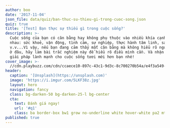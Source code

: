 ```yaml
---
author: boo
date: '2017-11-04'
json_file: data/quiz/ban-thuc-su-thieu-gi-trong-cuoc-song.json
quiz: true
title: '[Test] Bạn thực sự thiếu gì trong cuộc sống?'
description: >-
  Cuộc sống của bạn có cân bằng hay không phụ thuộc vào nhiều khía cạnh khác
  nhau: sức khoẻ, vận động, tình cảm, sự nghiệp, thực hành tâm linh, sáng tạo
  v.v...Vì vậy, nếu bạn đang cảm thấy mất cân bằng mà không hiểu rõ nguyên ngân
  ở đâu, hãy làm bài trắc nghiệm này để hiểu rõ điều mình cần. Và nhận những
  giải pháp lành mạnh cho cuộc sống tươi mới hơn bạn nhé!
cover_image: >-
  //cdn.playbuzz.com/cdn/ccaece10-897c-43c1-9d3c-8c700270b54a/e4f3a549-629d-445c-81c7-241d2d73431e_560_420.jpg
header:
  caption: '[Unsplash](https://unsplash.com)'
  image: 'https://i.imgur.com/5LKF38z.jpg'
  layout: hero
  navigation: fancy
  class: bg-darken-50 bg-darken-25-l bg-center
  cta:
    text: Đánh giá ngay!
    url: '#q1'
    class: ba border-box bw1 grow no-underline white hover-white pa2 mt4 tracked ttu
published: true
---
```

